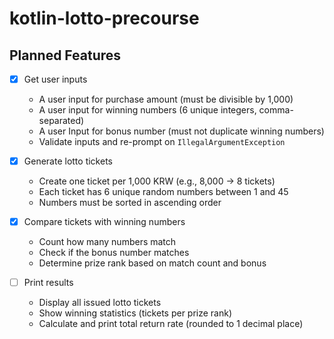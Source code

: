 # kotlin-lotto-precourse

## Planned Features

- [X] Get user inputs
    - A user input for purchase amount (must be divisible by 1,000)
    - A user input for winning numbers (6 unique integers, comma-separated)
    - A user Input for bonus number (must not duplicate winning numbers)
    - Validate inputs and re-prompt on `IllegalArgumentException`

- [X] Generate lotto tickets
    - Create one ticket per 1,000 KRW (e.g., 8,000 → 8 tickets)
    - Each ticket has 6 unique random numbers between 1 and 45
    - Numbers must be sorted in ascending order

- [X] Compare tickets with winning numbers
    - Count how many numbers match
    - Check if the bonus number matches
    - Determine prize rank based on match count and bonus

- [ ] Print results
    - Display all issued lotto tickets
    - Show winning statistics (tickets per prize rank)
    - Calculate and print total return rate (rounded to 1 decimal place)
